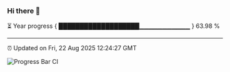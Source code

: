 ### Hi there 👋

⏳ Year progress { ███████████████████▁▁▁▁▁▁▁▁▁▁▁ } 63.98 %

---

⏰ Updated on Fri, 22 Aug 2025 12:24:27 GMT

![Progress Bar CI](https://github.com/code-lakshay/GitHub-Actions-Demo/workflows/Progress%20Bar%20CI/badge.svg)
